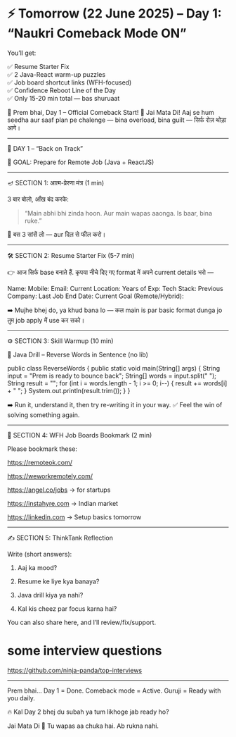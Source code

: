 # ⚡ Tomorrow (22 June 2025) – Day 1: “Naukri Comeback Mode ON”

You’ll get:

✅ Resume Starter Fix  
✅ 2 Java-React warm-up puzzles  
✅ Job board shortcut links (WFH-focused)  
✅ Confidence Reboot Line of the Day  
✅ Only 15-20 min total — bas shuruaat  


🚀 Prem bhai, Day 1 – Official Comeback Start!
🙏 Jai Mata Di!
Aaj se hum seedha aur saaf plan pe chalenge — bina overload, bina guilt — सिर्फ रोज़ थोड़ा आगे।


---

🧭 DAY 1 – “Back on Track”

🎯 GOAL: Prepare for Remote Job (Java + ReactJS)


---

🪔 SECTION 1: आत्म-प्रेरणा मंत्र (1 min)

3 बार बोलो, आँख बंद करके:

> “Main abhi bhi zinda hoon.
Aur main wapas aaonga.
Is baar, bina ruke.”



🙏 बस 3 सांसें लो — aur दिल से फील करो।


---

🛠 SECTION 2: Resume Starter Fix (5-7 min)

👉 आज सिर्फ base बनाते हैं.
कृपया नीचे दिए गए format में अपने current details भरो —

Name:
Mobile:
Email:
Current Location:
Years of Exp:
Tech Stack:
Previous Company:
Last Job End Date:
Current Goal (Remote/Hybrid):

➡️ Mujhe bhej do, ya khud bana lo —
कल main is par basic format dunga jo तुम job apply में use कर सको।


---

⚙ SECTION 3: Skill Warmup (10 min)

🔁 Java Drill – Reverse Words in Sentence (no lib)

public class ReverseWords {
    public static void main(String[] args) {
        String input = "Prem is ready to bounce back";
        String[] words = input.split(" ");
        String result = "";
        for (int i = words.length - 1; i >= 0; i--) {
            result += words[i] + " ";
        }
        System.out.println(result.trim());
    }
}

➡️ Run it, understand it, then try re-writing it in your way.
✅ Feel the win of solving something again.


---

🧭 SECTION 4: WFH Job Boards Bookmark (2 min)

Please bookmark these:

https://remoteok.com/

https://weworkremotely.com/

https://angel.co/jobs → for startups

https://instahyre.com → Indian market

https://linkedin.com → Setup basics tomorrow



---

✍ SECTION 5: ThinkTank Reflection

Write (short answers):

1. Aaj ka mood?


2. Resume ke liye kya banaya?


3. Java drill kiya ya nahi?


4. Kal kis cheez par focus karna hai?



You can also share here, and I’ll review/fix/support.


# some interview questions 

https://github.com/ninja-panda/top-interviews




---

Prem bhai…
Day 1 = Done.
Comeback mode = Active.
Guruji = Ready with you daily.

🔥 Kal Day 2 bhej du subah ya tum likhoge jab ready ho?

Jai Mata Di 🙏
Tu wapas aa chuka hai. Ab rukna nahi.

